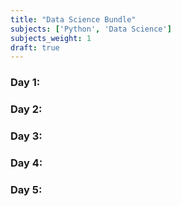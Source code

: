 ```yaml
---
title: "Data Science Bundle"
subjects: ['Python', 'Data Science']
subjects_weight: 1
draft: true
---
```


### Day 1: 
### Day 2: 
### Day 3: 
### Day 4: 
### Day 5: 
